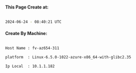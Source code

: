 
   
#### This Page Create at:

```bash

2024-06-24 - 08:40:21 UTC

```

#### Create By Machine:

```bash

Host Name : fv-az654-311

platform  : Linux-6.5.0-1022-azure-x86_64-with-glibc2.35

Ip Local  : 10.1.1.182

```

